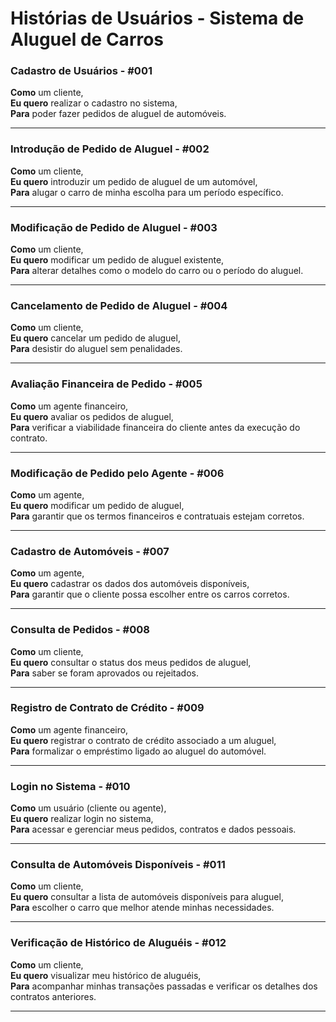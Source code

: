 # Histórias de Usuários - Sistema de Aluguel de Carros

### Cadastro de Usuários - #001
**Como** um cliente,  
**Eu quero** realizar o cadastro no sistema,  
**Para** poder fazer pedidos de aluguel de automóveis.

---

### Introdução de Pedido de Aluguel - #002
**Como** um cliente,  
**Eu quero** introduzir um pedido de aluguel de um automóvel,  
**Para** alugar o carro de minha escolha para um período específico.

---

### Modificação de Pedido de Aluguel - #003
**Como** um cliente,  
**Eu quero** modificar um pedido de aluguel existente,  
**Para** alterar detalhes como o modelo do carro ou o período do aluguel.

---

### Cancelamento de Pedido de Aluguel - #004
**Como** um cliente,  
**Eu quero** cancelar um pedido de aluguel,  
**Para** desistir do aluguel sem penalidades.

---

### Avaliação Financeira de Pedido - #005
**Como** um agente financeiro,  
**Eu quero** avaliar os pedidos de aluguel,  
**Para** verificar a viabilidade financeira do cliente antes da execução do contrato.

---

### Modificação de Pedido pelo Agente - #006
**Como** um agente,  
**Eu quero** modificar um pedido de aluguel,  
**Para** garantir que os termos financeiros e contratuais estejam corretos.

---

### Cadastro de Automóveis - #007
**Como** um agente,  
**Eu quero** cadastrar os dados dos automóveis disponíveis,  
**Para** garantir que o cliente possa escolher entre os carros corretos.

---

### Consulta de Pedidos - #008
**Como** um cliente,  
**Eu quero** consultar o status dos meus pedidos de aluguel,  
**Para** saber se foram aprovados ou rejeitados.

---

### Registro de Contrato de Crédito - #009
**Como** um agente financeiro,  
**Eu quero** registrar o contrato de crédito associado a um aluguel,  
**Para** formalizar o empréstimo ligado ao aluguel do automóvel.

---

### Login no Sistema - #010
**Como** um usuário (cliente ou agente),  
**Eu quero** realizar login no sistema,  
**Para** acessar e gerenciar meus pedidos, contratos e dados pessoais.

---

### Consulta de Automóveis Disponíveis - #011
**Como** um cliente,  
**Eu quero** consultar a lista de automóveis disponíveis para aluguel,  
**Para** escolher o carro que melhor atende minhas necessidades.

---

### Verificação de Histórico de Aluguéis - #012
**Como** um cliente,  
**Eu quero** visualizar meu histórico de aluguéis,  
**Para** acompanhar minhas transações passadas e verificar os detalhes dos contratos anteriores.

---
